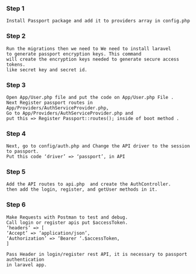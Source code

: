 ### Step 1
    Install Passport package and add it to providers array in config.php

### Step 2
    Run the migrations then we need to We need to install laravel 
    to generate passport encryption keys. This command 
    will create the encryption keys needed to generate secure access tokens. 
    like secret key and secret id.

### Step 3
    Open App/User.php file and put the code on App/User.php File .
    Next Register passport routes in App/Providers/AuthServiceProvider.php,
    Go to App/Providers/AuthServiceProvider.php and 
    put this => Register Passport::routes(); inside of boot method .

### Step 4
    Next, go to config/auth.php and Change the API driver to the session to passport. 
    Put this code ‘driver’ => ‘passport’, in API 

### Step 5
    Add the API routes to api.php  and create the AuthController.
    then add the login, register, and getUser methods in it.


### Step 6
    Make Requests with Postman to test and debug.
    Call login or register apis put $accessToken. 
    ‘headers’ => [
    ‘Accept’ => ‘application/json’,
    ‘Authorization’ => ‘Bearer ‘.$accessToken,
    ]

    Pass Header in login/register rest API, it is necessary to passport
    authentication
    in laravel app.
